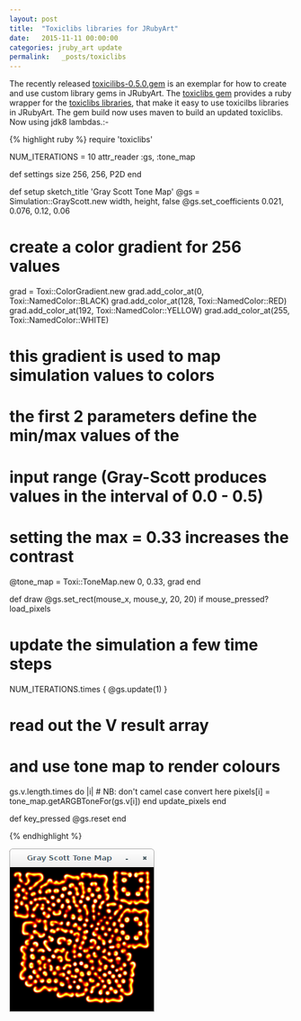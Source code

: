 ```yaml
---
layout: post
title:  "Toxiclibs libraries for JRubyArt"
date:   2015-11-11 00:00:00
categories: jruby_art update
permalink:   _posts/toxiclibs
---
```


The recently released [toxicilibs-0.5.0.gem][gem] is an exemplar for how to create and use custom library gems in JRubyArt. The [toxiclibs gem][gem] provides a ruby wrapper for the [toxiclibs libraries][libraries], that make it easy to use toxicilbs libraries in JRubyArt. The gem build now uses maven to build an updated toxiclibs. Now using jdk8 lambdas.:-

{% highlight ruby %}
require 'toxiclibs'

NUM_ITERATIONS = 10
attr_reader :gs, :tone_map

def settings
  size 256, 256, P2D
end

def setup
  sketch_title 'Gray Scott Tone Map'
  @gs = Simulation::GrayScott.new width, height, false
  @gs.set_coefficients 0.021, 0.076, 0.12, 0.06
  # create a color gradient for 256 values
  grad = Toxi::ColorGradient.new
  grad.add_color_at(0, Toxi::NamedColor::BLACK)
  grad.add_color_at(128, Toxi::NamedColor::RED)
  grad.add_color_at(192, Toxi::NamedColor::YELLOW)
  grad.add_color_at(255, Toxi::NamedColor::WHITE)
  # this gradient is used to map simulation values to colors
  # the first 2 parameters define the min/max values of the
  # input range (Gray-Scott produces values in the interval of 0.0 - 0.5)
  # setting the max = 0.33 increases the contrast
  @tone_map = Toxi::ToneMap.new 0, 0.33, grad
end

def draw
  @gs.set_rect(mouse_x, mouse_y, 20, 20) if mouse_pressed?
  load_pixels
  # update the simulation a few time steps
  NUM_ITERATIONS.times { @gs.update(1) }
  # read out the V result array
  # and use tone map to render colours
  gs.v.length.times do |i|
    # NB: don't camel case convert here
    pixels[i] = tone_map.getARGBToneFor(gs.v[i])
  end
  update_pixels
end

def key_pressed
  @gs.reset
end

{% endhighlight %}

<img src="/assets/tonemap.png" />

[gem]:https://github.com/ruby-processing/toxicgem
[libraries]:http://toxiclibs.org/